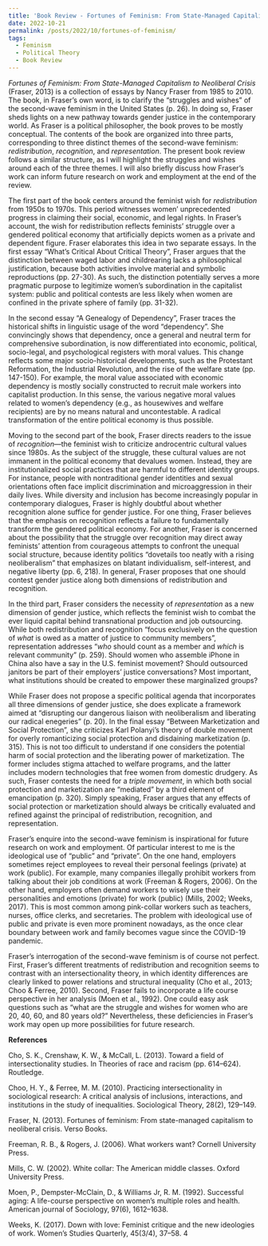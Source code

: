 ```yaml
---
title: 'Book Review - Fortunes of Feminism: From State-Managed Capitalism to Neoliberal Crisis by Nancy Fraser'
date: 2022-10-21
permalink: /posts/2022/10/fortunes-of-feminism/
tags:
  - Feminism
  - Political Theory
  - Book Review
---
```


*Fortunes of Feminism: From State-Managed Capitalism to Neoliberal Crisis* (Fraser, 2013) is a collection of essays by Nancy Fraser from 1985 to 2010. The book, in Fraser’s own word, is to clarify the “struggles and wishes” of the second-wave feminism in the United States (p. 26). In doing so, Fraser sheds lights on a new pathway towards gender justice in the contemporary world. As Fraser is a political philosopher, the book proves to be mostly conceptual. The contents of the book are organized into three parts, corresponding to three distinct themes of the second-wave feminism: *redistribution*, *recognition*, and *representation*. The present book review follows a similar structure, as I will highlight the struggles and wishes around each of the three themes. I will also briefly discuss how Fraser’s work can inform future research on work and employment at the end of the review.

The first part of the book centers around the feminist wish for *redistribution* from 1950s to 1970s. This period witnesses women’ unprecedented progress in claiming their social, economic, and legal rights. In Fraser’s account, the wish for redistribution reflects feminists’ struggle over a gendered political economy that artificially depicts women as a private and dependent figure. Fraser elaborates this idea in two separate essays. In the first essay “What’s Critical About Critical Theory”, Fraser argues that the distinction between waged labor and childrearing lacks a philosophical justification, because both activities involve material and symbolic reproductions (pp. 27-30). As such, the distinction potentially serves a more pragmatic purpose to legitimize women’s subordination in the capitalist system: public and political contests are less likely when women are confined in the private sphere of family (pp. 31-32).

In the second essay “A Genealogy of Dependency”, Fraser traces the historical shifts in linguistic usage of the word “dependency”. She convincingly shows that dependency, once a general and neutral term for comprehensive subordination, is now differentiated into economic, political, socio-legal, and psychological registers with moral values. This change reflects some major socio-historical developments, such as the Protestant Reformation, the Industrial Revolution, and the rise of the welfare state (pp. 147-150). For example, the moral value associated with economic dependency is mostly socially constructed to recruit male workers into capitalist production. In this sense, the various negative moral values related to women’s dependency (e.g., as housewives and welfare recipients) are by no means natural and uncontestable. A radical transformation of the entire political economy is thus possible.

Moving to the second part of the book, Fraser directs readers to the issue of *recognition*—the feminist wish to criticize androcentric cultural values since 1980s. As the subject of the struggle, these cultural values are not immanent in the political economy that devalues women. Instead, they are institutionalized social practices that are harmful to different identity groups. For instance, people with nontraditional gender identities and sexual orientations often face implicit discrimination and microaggression in their daily lives. While diversity and inclusion has become increasingly popular in contemporary dialogues, Fraser is highly doubtful about whether recognition alone suffice for gender justice. For one thing, Fraser believes that the emphasis on recognition reflects a failure to fundamentally transform the gendered political economy. For another, Fraser is concerned about the possibility that the struggle over recognition may direct away feminists’ attention from courageous attempts to confront the unequal social structure, because identity politics “dovetails too neatly with a rising neoliberalism” that emphasizes on blatant individualism, self-interest, and negative liberty (pp. 6, 218). In general, Fraser proposes that one should contest gender justice along both dimensions of redistribution and recognition.

In the third part, Fraser considers the necessity of *representation* as a new dimension of gender justice, which reflects the feminist wish to combat the ever liquid capital behind transnational production and job outsourcing. While both redistribution and recognition “focus exclusively on the question of *what* is owed as a matter of justice to community members”, representation addresses “*who* should count as a member and *which* is relevant community” (p. 259). Should women who assemble iPhone in China also have a say in the U.S. feminist movement? Should outsourced janitors be part of their employers’ justice conversations? Most important, what institutions should be created to empower these marginalized groups?

While Fraser does not propose a specific political agenda that incorporates all three dimensions of gender justice, she does explicate a framework aimed at “disrupting our dangerous liaison with neoliberalism and liberating our radical enegeries” (p. 20). In the final essay “Between Marketization and Social Protection”, she criticizes Karl Polanyi’s theory of double movement for overly romanticizing social protection and disdaining marketization (p. 315). This is not too difficult to understand if one considers the potential harm of social protection and the liberating power of marketization. The former includes stigma attached to welfare programs, and the latter includes modern technologies that free women from domestic drudgery. As such, Fraser contests the need for a *triple movement*, in which both social protection and marketization are “mediated” by a third element of emancipation (p. 320). Simply speaking, Fraser argues that any effects of social protection or marketization should always be critically evaluated and refined against the principal of redistribution, recognition, and representation.

Fraser’s enquire into the second-wave feminism is inspirational for future research on work and employment. Of particular interest to me is the ideological use of “public” and “private”. On the one hand, employers sometimes reject employees to reveal their personal feelings (private) at work (public). For example, many companies illegally prohibit workers from talking about their job conditions at work (Freeman & Rogers, 2006). On the other hand, employers often demand workers to wisely use their personalities and emotions (private) for work (public) (Mills, 2002; Weeks, 2017). This is most common among pink-collar workers such as teachers, nurses, office clerks, and secretaries. The problem with ideological use of public and private is even more prominent nowadays, as the once clear boundary between work and family becomes vague since the COVID-19 pandemic.

Fraser’s interrogation of the second-wave feminism is of course not perfect. First, Fraser’s different treatments of redistribution and recognition seems to contrast with an intersectionality theory, in which identity differences are clearly linked to power relations and structural inequality (Cho et al., 2013; Choo & Ferree, 2010). Second, Fraser fails to incorporate a life course perspective in her analysis (Moen et al., 1992). One could easy ask questions such as “what are the struggle and wishes for women who are 20, 40, 60, and 80 years old?” Nevertheless, these deficiencies in Fraser’s work may open up more possibilities for future research.

**References** 

Cho, S. K., Crenshaw, K. W., & McCall, L. (2013). Toward a field of intersectionality studies. In Theories of race and racism (pp. 614–624). Routledge. 

Choo, H. Y., & Ferree, M. M. (2010). Practicing intersectionality in sociological research: A critical analysis of inclusions, interactions, and institutions in the study of inequalities. Sociological Theory, 28(2), 129–149. 

Fraser, N. (2013). Fortunes of feminism: From state-managed capitalism to neoliberal crisis. Verso Books. 

Freeman, R. B., & Rogers, J. (2006). What workers want? Cornell University Press. 

Mills, C. W. (2002). White collar: The American middle classes. Oxford University Press. 

Moen, P., Dempster-McClain, D., & Williams Jr, R. M. (1992). Successful aging: A life-course perspective on women’s multiple roles and health. American journal of Sociology, 97(6), 1612–1638. 

Weeks, K. (2017). Down with love: Feminist critique and the new ideologies of work. Women’s Studies Quarterly, 45(3/4), 37–58. 4
